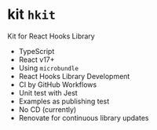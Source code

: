 # kit `hkit`

Kit for React Hooks Library

- TypeScript
- React v17+
- Using `microbundle`
- React Hooks Library Development
- CI by GitHub Workflows
- Unit test with Jest
- Examples as publishing test
- No CD (currently)
- Renovate for continuous library updates
